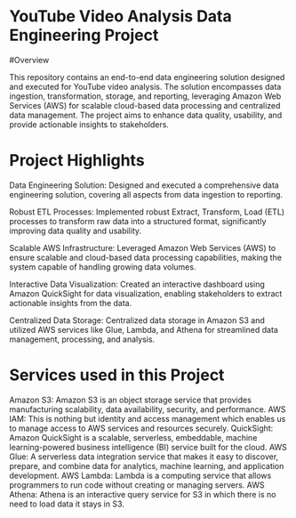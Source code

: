 # YouTube Video Analysis Data Engineering Project

#Overview

This repository contains an end-to-end data engineering solution designed and executed for YouTube video analysis. The solution encompasses data ingestion, transformation, storage, and reporting, leveraging Amazon Web Services (AWS) for scalable cloud-based data processing and centralized data management. The project aims to enhance data quality, usability, and provide actionable insights to stakeholders.

# Project Highlights

Data Engineering Solution: Designed and executed a comprehensive data engineering solution, covering all aspects from data ingestion to reporting.

Robust ETL Processes: Implemented robust Extract, Transform, Load (ETL) processes to transform raw data into a structured format, significantly improving data quality and usability.

Scalable AWS Infrastructure: Leveraged Amazon Web Services (AWS) to ensure scalable and cloud-based data processing capabilities, making the system capable of handling growing data volumes.

Interactive Data Visualization: Created an interactive dashboard using Amazon QuickSight for data visualization, enabling stakeholders to extract actionable insights from the data.

Centralized Data Storage: Centralized data storage in Amazon S3 and utilized AWS services like Glue, Lambda, and Athena for streamlined data management, processing, and analysis.

# Services used in this Project

Amazon S3: Amazon S3 is an object storage service that provides manufacturing scalability, data availability, security, and performance.
AWS IAM: This is nothing but identity and access management which enables us to manage access to AWS services and resources securely.
QuickSight: Amazon QuickSight is a scalable, serverless, embeddable, machine learning-powered business intelligence (BI) service built for the cloud.
AWS Glue: A serverless data integration service that makes it easy to discover, prepare, and combine data for analytics, machine learning, and application development.
AWS Lambda: Lambda is a computing service that allows programmers to run code without creating or managing servers.
AWS Athena: Athena is an interactive query service for S3 in which there is no need to load data it stays in S3.
